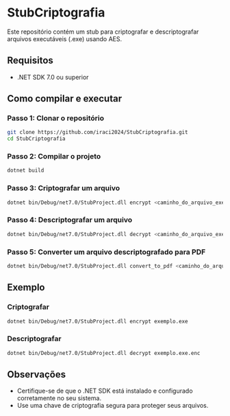 
# StubCriptografia

Este repositório contém um stub para criptografar e descriptografar arquivos executáveis (.exe) usando AES.

## Requisitos

- .NET SDK 7.0 ou superior

## Como compilar e executar

### Passo 1: Clonar o repositório

```bash
git clone https://github.com/iraci2024/StubCriptografia.git
cd StubCriptografia
```

### Passo 2: Compilar o projeto

```bash
dotnet build
```

### Passo 3: Criptografar um arquivo

```bash
dotnet bin/Debug/net7.0/StubProject.dll encrypt <caminho_do_arquivo_exe>
```

### Passo 4: Descriptografar um arquivo
```bash
dotnet bin/Debug/net7.0/StubProject.dll decrypt <caminho_do_arquivo_exe.enc>
```

### Passo 5: Converter um arquivo descriptografado para PDF
```bash
dotnet bin/Debug/net7.0/StubProject.dll convert_to_pdf <caminho_do_arquivo_txt>
```

## Exemplo

### Criptografar
```bash
dotnet bin/Debug/net7.0/StubProject.dll encrypt exemplo.exe
```

### Descriptografar
```bash
dotnet bin/Debug/net7.0/StubProject.dll decrypt exemplo.exe.enc
```

## Observações

- Certifique-se de que o .NET SDK está instalado e configurado corretamente no seu sistema.
- Use uma chave de criptografia segura para proteger seus arquivos.
